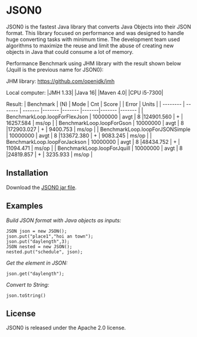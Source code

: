 # JSON0

JSON0 is the fastest Java library that converts Java Objects into their JSON format. This library focused on performance and was designed to handle huge converting tasks with minimum time. The development team used algorithms to maximize the reuse and limit the abuse of creating new objects in Java that could consume a lot of memory.

Performance Benchmark using JHM library with the result shown below (Jquill is the previous name for JSON0):

JHM library:
https://github.com/openjdk/jmh

Local computer:
|JMH 1.33|
|Java 16|
|Maven 4.0|
|CPU i5-7300|

Result:
| Benchmark    						| (N) 		|  Mode  	| Cnt 		| Score 		| 		| Error	 		|	 Units 	|
| -------- 							| ------- 	|  -------  |-------   	|------- 		|-------|------- 		|------- 	| 
| BenchmarkLoop.loopForFlexJson		| 10000000 	|	avgt	|	8		|124901.560		|	+	|	16257.584	|	ms/op	|
| BenchmarkLoop.loopForGson 		| 10000000  |	avgt	|	8		|172903.027		|	+	|	9400.753	|	ms/op	|
| BenchmarkLoop.loopForJSONSimple   | 10000000  |	avgt	|	8		|133672.380		|	+	|	9083.245	|	ms/op	|
| BenchmarkLoop.loopForJackson   	| 10000000  |	avgt	|	8		|48434.752		|	+	|	11094.471	|	ms/op	|
| BenchmarkLoop.loopForJquill   	| 10000000  |	avgt	|	8		|24819.857		|	+	|	3235.933	|	ms/op	|

## Installation

Download the [JSON0 jar file](https://drive.google.com/file/d/1xL_0PCIwQdb1DjLI_GRZ_lrVlvL3Vrv3/view?usp=drive_link).

## Examples

*Build JSON format with Java objects as inputs:*

	JSON json = new JSON();
	json.put("place1","hoi an town");
	json.put("daylength",3);
	JSON nested = new JSON();
	nested.put("schedule", json);

*Get the element in JSON:*

    json.get("daylength");

*Convert to String:*

    json.toString()

## License

JSON0 is released under the Apache 2.0 license.